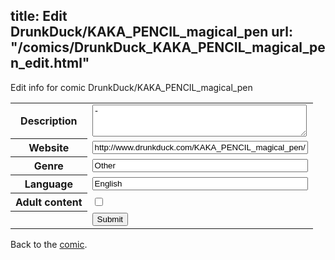 title: Edit DrunkDuck/KAKA_PENCIL_magical_pen
url: "/comics/DrunkDuck_KAKA_PENCIL_magical_pen_edit.html"
---
Edit info for comic DrunkDuck/KAKA_PENCIL_magical_pen

<form name="comic" action="http://gaepostmail.appspot.com/comic/" method="post">
<table class="comicinfo">
<tr>
<th>Description</th><td><textarea name="description" cols="40" rows="3">-</textarea></td>
</tr>
<tr>
<th>Website</th><td><input type="text" name="url" value="http://www.drunkduck.com/KAKA_PENCIL_magical_pen/" size="40"/></td>
</tr>
<tr>
<th>Genre</th><td><input type="text" name="genre" value="Other" size="40"/></td>
</tr>
<tr>
<th>Language</th><td><input type="text" name="language" value="English" size="40"/></td>
</tr>
<tr>
<th>Adult content</th><td><input type="checkbox" name="adult" value="adult" /></td>
</tr>
<tr>
<th></th><td>
<input type="hidden" name="comic" value="DrunkDuck_KAKA_PENCIL_magical_pen" />
<input type="submit" name="submit" value="Submit" />
</td>
</tr>
</table>
</form>

Back to the [comic](DrunkDuck_KAKA_PENCIL_magical_pen.html).
